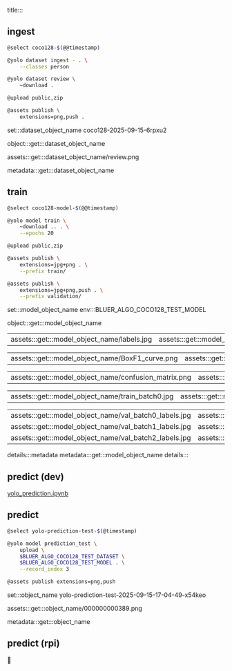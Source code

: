 title:::

## ingest

```bash
@select coco128-$(@@timestamp)

@yolo dataset ingest - . \
    --classes person

@yolo dataset review \
    ~download .

@upload public,zip

@assets publish \
    extensions=png,push .
```

set:::dataset_object_name coco128-2025-09-15-6rpxu2

object:::get:::dataset_object_name

assets:::get:::dataset_object_name/review.png

metadata:::get:::dataset_object_name

## train

```bash
@select coco128-model-$(@@timestamp)

@yolo model train \
    ~download .. . \
    --epochs 20

@upload public,zip

@assets publish \
    extensions=jpg+png . \
    --prefix train/

@assets publish \
    extensions=jpg+png,push . \
    --prefix validation/
```

set:::model_object_name env:::BLUER_ALGO_COCO128_TEST_MODEL

object:::get:::model_object_name

| | |
|-|-|
| assets:::get:::model_object_name/labels.jpg | assets:::get:::model_object_name/results.png |

| | | | |
|-|-|-|-|
| assets:::get:::model_object_name/BoxF1_curve.png | assets:::get:::model_object_name/BoxPR_curve.png | assets:::get:::model_object_name/BoxP_curve.png | assets:::get:::model_object_name/BoxR_curve.png |

| | |
|-|-|
| assets:::get:::model_object_name/confusion_matrix.png | assets:::get:::model_object_name/confusion_matrix_normalized.png |

| | | |
|-|-|-|
| assets:::get:::model_object_name/train_batch0.jpg | assets:::get:::model_object_name/train_batch1.jpg | assets:::get:::model_object_name/train_batch2.jpg |

| | |
|-|-|
| assets:::get:::model_object_name/val_batch0_labels.jpg | assets:::get:::model_object_name/val_batch0_pred.jpg |
| assets:::get:::model_object_name/val_batch1_labels.jpg | assets:::get:::model_object_name/val_batch1_pred.jpg |
| assets:::get:::model_object_name/val_batch2_labels.jpg | assets:::get:::model_object_name/val_batch2_pred.jpg | 

details:::metadata
metadata:::get:::model_object_name
details:::

## predict (dev)

[yolo_prediction.ipynb](../../../../notebooks/yolo_prediction-v3.ipynb)

## predict

```bash
@select yolo-prediction-test-$(@timestamp)

@yolo model prediction_test \
    upload \
    $BLUER_ALGO_COCO128_TEST_DATASET \
    $BLUER_ALGO_COCO128_TEST_MODEL . \
    --record_index 3

@assets publish extensions=png,push
```

set:::object_name yolo-prediction-test-2025-09-15-17-04-49-x54keo

assets:::get:::object_name/000000000389.png

metadata:::get:::object_name

## predict (rpi)

🚧